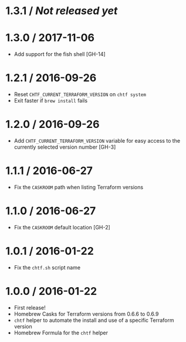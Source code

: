 # 1.3.1 / _Not released yet_


# 1.3.0 / 2017-11-06

* Add support for the fish shell [GH-14]

# 1.2.1 / 2016-09-26

* Reset `CHTF_CURRENT_TERRAFORM_VERSION` on `chtf system`
* Exit faster if `brew install` fails

# 1.2.0 / 2016-09-26

* Add `CHTF_CURRENT_TERRAFORM_VERSION` variable for easy access to the currently selected version number [GH-3]

# 1.1.1 / 2016-06-27

* Fix the `CASKROOM` path when listing Terraform versions

# 1.1.0 / 2016-06-27

* Fix the `CASKROOM` default location [GH-2]

# 1.0.1 / 2016-01-22

* Fix the `chtf.sh` script name

# 1.0.0 / 2016-01-22

* First release!
* Homebrew Casks for Terraform versions from 0.6.6 to 0.6.9
* `chtf` helper to automate the install and use of a specific Terraform version
* Homebrew Formula for the `chtf` helper
